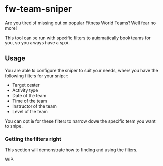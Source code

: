 # fw-team-sniper

Are you tired of missing out on popular Fitness World Teams? Well fear no more!

This tool can be run with specific filters to automatically book teams for you, so you always have a spot.

## Usage

You are able to configure the sniper to suit your needs, where you have the following filters for your sniper:

- Target center
- Activity type
- Date of the team
- Time of the team
- Instructor of the team
- Level of the team

You can opt in for these filters to narrow down the specific team you want to snipe.

### Getting the filters right

This section will demonstrate how to finding and using the filters.

WIP.

